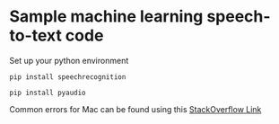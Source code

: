 # Sample machine learning speech-to-text code


Set up your python environment

```
pip install speechrecognition
```

```
pip install pyaudio
```

Common errors for Mac can be found using this [StackOverflow Link](https://stackoverflow.com/questions/71072094/pyaudio-error-at-the-time-of-intallation-subprocess-exited-with-error)